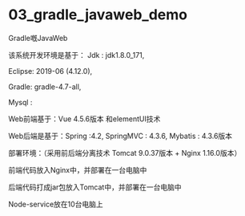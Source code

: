 # 03_gradle_javaweb_demo
Gradle嘅JavaWeb

该系统开发环境是基于：
Jdk : jdk1.8.0_171,

Eclipse: 2019-06 (4.12.0),

Gradle: gradle-4.7-all,

Mysql : 

Web前端基于：Vue 4.5.6版本 和elementUI技术

Web后端是基于：Spring :4.2, SpringMVC : 4.3.6, Mybatis : 4.3.6版本

部署环境：（采用前后端分离技术 Tomcat 9.0.37版本 + Nginx 1.16.0版本）

前端代码放入Nginx中，并部署在一台电脑中

后端代码打成jar包放入Tomcat中，并部署在一台电脑中

Node-service放在10台电脑上

